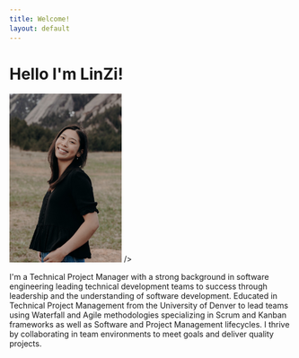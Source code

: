 ```yaml
---
title: Welcome!
layout: default
---
```

<h1> Hello I'm LinZi! </h1>
<p <style= "text-align: left"> <img src= "Website/cover.JPG"
  width = "200"
  height = "auto">
  /></p>

I'm a Technical Project Manager with a strong background in software engineering leading technical development teams to success through leadership and the understanding of software development. Educated in Technical Project Management from the University of Denver to lead teams using Waterfall and Agile methodologies specializing in Scrum and Kanban frameworks as well as Software and Project Management lifecycles. I thrive by collaborating in team environments to meet goals and deliver quality projects. 
